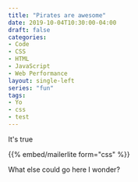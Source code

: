 ```yaml
---
title: "Pirates are awesome"
date: 2019-10-04T10:30:00-04:00
draft: false
categories:
- Code
- CSS
- HTML
- JavaScript
- Web Performance
layout: single-left
series: "fun"
tags:
- Yo
- css
- test
---
```


It's true

{{% embed/mailerlite form="css" %}}

What else could go here I wonder?